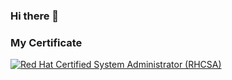 ### Hi there 👋


### My Certificate
<!--START_SECTION:badges-->
[![Red Hat Certified System Administrator (RHCSA)](https://images.credly.com/size/680x680/images/572de0ba-2c59-4816-a59d-b0e1687e45ee/image.png)](https://www.credly.com/earner/earned/badge/fc0ed315-4a6c-428a-8b6c-167ded4bf25f "Red Hat Certified System Administrator (RHCSA)")

<!--END_SECTION:badges-->


